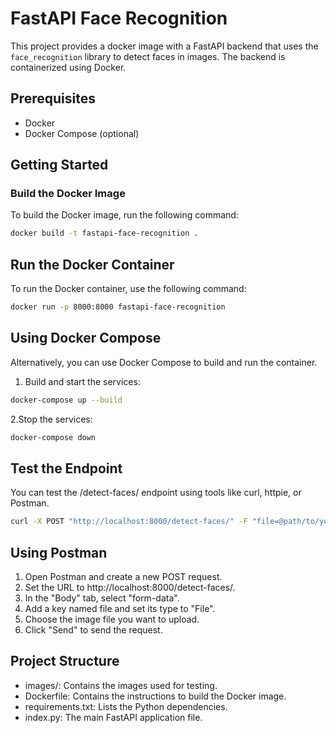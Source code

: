 # FastAPI Face Recognition

This project provides a docker image with a FastAPI backend that uses the `face_recognition` library to detect faces in images. The backend is containerized using Docker.

## Prerequisites

- Docker
- Docker Compose (optional)

## Getting Started

### Build the Docker Image

To build the Docker image, run the following command:

```sh
docker build -t fastapi-face-recognition .
```

## Run the Docker Container

To run the Docker container, use the following command:

```sh
docker run -p 8000:8000 fastapi-face-recognition
```

## Using Docker Compose

Alternatively, you can use Docker Compose to build and run the container.

1. Build and start the services:

```sh
docker-compose up --build
```

2.Stop the services:

```sh
docker-compose down
```

## Test the Endpoint

You can test the /detect-faces/ endpoint using tools like curl, httpie, or Postman.

```sh
curl -X POST "http://localhost:8000/detect-faces/" -F "file=@path/to/your/image.jpg"
```

## Using Postman

1. Open Postman and create a new POST request.
2. Set the URL to http://localhost:8000/detect-faces/.
3. In the "Body" tab, select "form-data".
4. Add a key named file and set its type to "File".
5. Choose the image file you want to upload.
6. Click "Send" to send the request.

## Project Structure

- images/: Contains the images used for testing.
- Dockerfile: Contains the instructions to build the Docker image.
- requirements.txt: Lists the Python dependencies.
- index.py: The main FastAPI application file.
